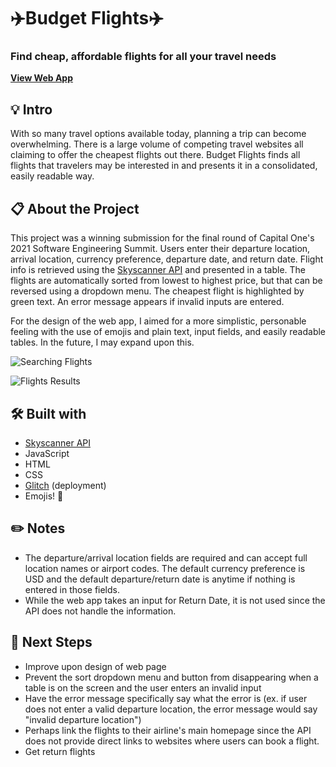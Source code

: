 # ✈️Budget Flights✈️ 
### Find cheap, affordable flights for all your travel needs

**<a href="https://budget-flights-cap1.glitch.me">View Web App</a>**

## 💡 Intro 
With so many travel options available today, planning a trip can become overwhelming. There is a large volume of competing travel websites all claiming to offer the cheapest flights out there. Budget Flights finds all flights that travelers may be interested in and presents it in a consolidated, easily readable way.

## 📋 About the Project

This project was a winning submission for the final round of Capital One's 2021 Software Engineering Summit. Users enter their departure location, arrival location, currency preference, departure date, and return date. Flight info is retrieved using the <a href="https://rapidapi.com/skyscanner/api/skyscanner-flight-search/details">Skyscanner API</a> and presented in a table. The flights are automatically sorted from lowest to highest price, but that can be reversed using a dropdown menu. The cheapest flight is highlighted by green text. An error message appears if invalid inputs are entered. 

For the design of the web app, I aimed for a more simplistic, personable feeling with the use of emojis and plain text, input fields, and easily readable tables. In the future, I may expand upon this.

![Searching Flights](https://user-images.githubusercontent.com/71287285/111535495-8b054580-873f-11eb-97c5-b3c2c888f83e.PNG)  
   
![Flights Results](https://user-images.githubusercontent.com/71287285/111809146-0c2d1b80-88ab-11eb-95ee-6e0919b2ad93.PNG)

## 🛠️ Built with 
* <a href="https://rapidapi.com/skyscanner/api/skyscanner-flight-search/details">Skyscanner API</a>
* JavaScript
* HTML
* CSS
* <a href="https://glitch.com/">Glitch</a> (deployment)
* Emojis! 🥰

## ✏️ Notes 
* The departure/arrival location fields are required and can accept full location names or airport codes. The default currency preference is USD and the default departure/return date is anytime if nothing is entered in those fields.
* While the web app takes an input for Return Date, it is not used since the API does not handle the information.

## 📌 Next Steps
* Improve upon design of web page
* Prevent the sort dropdown menu and button from disappearing when a table is on the screen and the user enters an invalid input
* Have the error message specifically say what the error is (ex. if user does not enter a valid departure location, the error message would say "invalid departure location")
* Perhaps link the flights to their airline's main homepage since the API does not provide direct links to websites where users can book a flight.
* Get return flights

